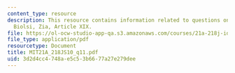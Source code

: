 ```yaml
---
content_type: resource
description: This resource contains information related to questions on Malamud, Takaki,
  Biolsi, Zia, Article XIX.
file: https://ol-ocw-studio-app-qa.s3.amazonaws.com/courses/21a-218j-identity-and-difference-spring-2010/3d2d4cc4748ae5c53b6677a27e279dee_MIT21A_218JS10_q11.pdf
file_type: application/pdf
resourcetype: Document
title: MIT21A_218JS10_q11.pdf
uid: 3d2d4cc4-748a-e5c5-3b66-77a27e279dee
---
```

